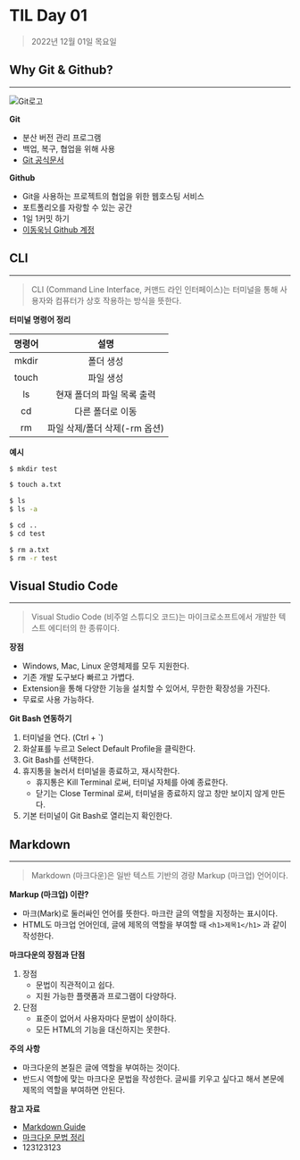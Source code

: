 # TIL Day 01

>2022년 12월 01일 목요일

## Why Git & Github?
---

![Git로고](https://user-images.githubusercontent.com/49775540/168756716-68f9aebb-380f-4897-8141-78d8403f6113.png)

__Git__

- 분산 버전 관리 프로그램
- 백업, 복구, 협업을 위해 사용
- [Git 공식문서](https://git-scm.com/book/ko/v2)

__Github__

- Git을 사용하는 프로젝트의 협업을 위한 웹호스팅 서비스
- 포트폴리오를 자랑할 수 있는 공간
- 1일 1커밋 하기
- [이동욱님 Github 계정](https://github.com/jojoldu)



## CLI
---

>CLI (Command Line Interface, 커맨드 라인 인터페이스)는 터미널을 통해 사용자와 컴퓨터가 상호 작용하는 방식을 뜻한다.

__터미널 명령어 정리__

|명령어|    설명|
|:---:|:---:|
|mkdir|폴더 생성|
|touch|파일 생성|
|ls|현재 폴더의 파일 목록 출력|
|cd|다른 폴더로 이동|
|rm|파일 삭제/폴더 삭제(-rm 옵션)|



__예시__

```bash
$ mkdir test

$ touch a.txt

$ ls
$ ls -a

$ cd ..
$ cd test

$ rm a.txt
$ rm -r test

```



## Visual Studio Code
---

>Visual Studio Code (비주얼 스튜디오 코드)는 마이크로소프트에서 개발한 텍스트 에디터의 한 종류이다.

__장점__

- Windows, Mac, Linux 운영체제를 모두 지원한다.
- 기존 개발 도구보다 빠르고 가볍다.
- Extension을 통해 다양한 기능을 설치할 수 있어서, 무한한 확장성을 가진다.
- 무료로 사용 가능하다.

__Git Bash 연동하기__

1. 터미널을 연다. (Ctrl + `)
2. 화살표를 누르고 Select Default Profile을 클릭한다.
3. Git Bash를 선택한다.
4. 휴지통을 눌러서 터미널을 종료하고, 재시작한다.
    * 휴지통은 Kill Terminal 로써, 터미널 자체를 아예 종료한다.
    * 닫기는 Close Terminal 로써, 터미널을 종료하지 않고 창만 보이지 않게 만든다.
5. 기본 터미널이 Git Bash로 열리는지 확인한다.



## Markdown
---

> Markdown (마크다운)은 일반 텍스트 기반의 경량 Markup (마크업) 언어이다.

__Markup (마크업) 이란?__

- 마크(Mark)로 둘러싸인 언어를 뜻한다. 마크란 글의 역할을 지정하는 표시이다.
- HTML도 마크업 언어인데, 글에 제목의 역할을 부여할 때 `<h1>제목1</h1>` 과 같이 작성한다.

__마크다운의 장점과 단점__

1. 장점
    * 문법이 직관적이고 쉽다.
    * 지원 가능한 플랫폼과 프로그램이 다양하다.
2. 단점
   * 표준이 없어서 사용자마다 문법이 상이하다.
   * 모든 HTML의 기능을 대신하지는 못한다.

__주의 사항__

- 마크다운의 본질은 글에 역할을 부여하는 것이다.
- 반드시 역할에 맞는 마크다운 문법을 작성한다. 글씨를 키우고 싶다고 해서 본문에 제목의 역할을 부여하면 안된다.

__참고 자료__

- [Markdown Guide](https://www.markdownguide.org/basic-syntax/)
- [마크다운 문법 정리](https://gist.github.com/ihoneymon/652be052a0727ad59601)
- 123123123
